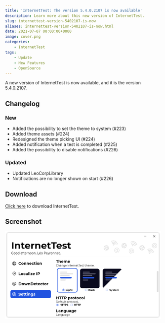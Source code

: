 ```yaml
---
title: 'InternetTest: The version 5.4.0.2107 is now available'
description: Learn more about this new version of InternetTest.
slug: internettest-version-5402107-is-now
aliases: internettest-version-5402107-is-now.html
date: 2021-07-07 00:00:00+0000
image: cover.png
categories:
    - InternetTest
tags:
    - Update
    - New Features
    - OpenSource
---
```

A new version of InternetTest is now available, and it is the version 5.4.0.2107.

## Changelog
### New
- Added the possibility to set the theme to system (#223)
- Added theme assets (#224)
- Redesigned the theme picking UI (#224)
- Added notification when a test is completed (#225)
- Added the possibility to disable notifications (#226)
### Updated
- Updated LeoCorpLibrary
- Notifications are no longer shown on start (#226)

## Download

[Click here](https://tinyurl.com/DownloadInternetTest) to download InternetTest.

## Screenshot

![The settings of InternetTest](cover.png)